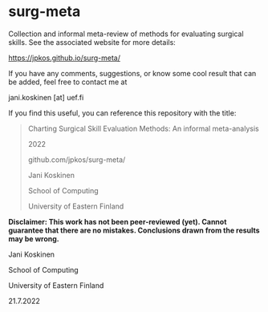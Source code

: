# surg-meta


Collection and informal meta-review of methods for evaluating surgical skills. See the associated website for more details:

https://jpkos.github.io/surg-meta/

If you have any comments, suggestions, or know some cool result that can be added, feel free to contact me at 

jani.koskinen [at] uef.fi

If you find this useful, you can reference this repository with the title:

> Charting Surgical Skill Evaluation Methods: An informal meta-analysis
> 
> 2022
> 
> github.com/jpkos/surg-meta/
> 
> Jani Koskinen
> 
> School of Computing
> 
> University of Eastern Finland
> 

**Disclaimer: This work has not been peer-reviewed (yet). Cannot guarantee that there are no mistakes. Conclusions drawn from the results may be wrong.**

Jani Koskinen

School of Computing

University of Eastern Finland

21.7.2022
